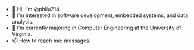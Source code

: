 - 👋 Hi, I’m @philu214
- 👀 I’m interested in software development, embedded systems, and data analysis.
- 🌱 I’m currently majoring in Computer Engineering at the University of Virginia.
- 📫 How to reach me: messages.

<!---
philu214/philu214 is a ✨ special ✨ repository because its `README.md` (this file) appears on your GitHub profile.
You can click the Preview link to take a look at your changes.
--->
